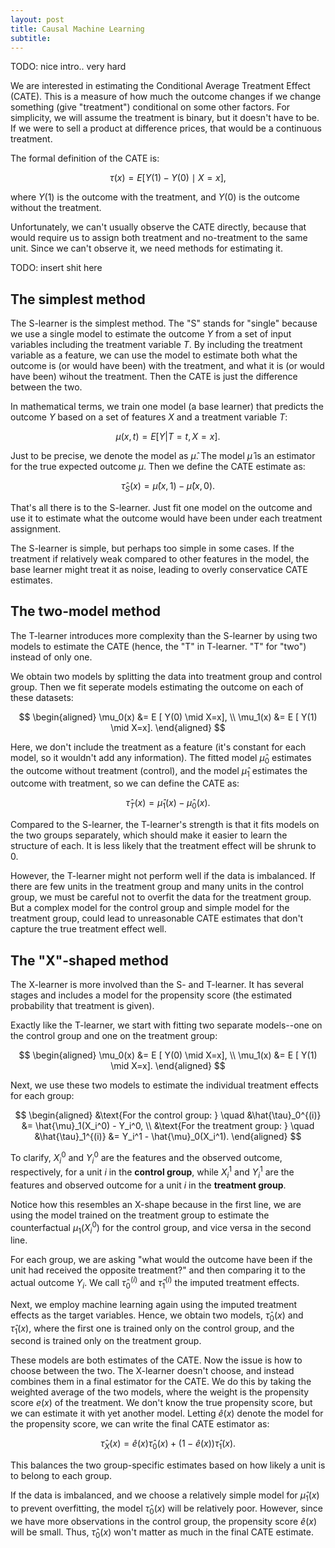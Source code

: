 ```yaml
---
layout: post
title: Causal Machine Learning
subtitle:
---
```


TODO: nice intro.. very hard

We are interested in estimating the Conditional Average Treatment Effect (CATE). This is a measure of how much the outcome changes if we change something (give "treatment") conditional on some other factors. For simplicity, we will assume the treatment is binary, but it doesn't have to be. If we were to sell a product at difference prices, that would be a continuous treatment. 

The formal definition of the CATE is:

$$
\tau(x) = E [ Y(1) - Y(0) \mid X = x],
$$

where $Y(1)$ is the outcome with the treatment, and $Y(0)$ is the outcome without the treatment.

Unfortunately, we can't usually observe the CATE directly, because that would require us to assign both treatment and no-treatment to the same unit. Since we can't observe it, we need methods for estimating it. 

TODO: insert shit here

## The simplest method
The S-learner is the simplest method. The "S" stands for "single" because we use a single model to estimate the outcome $Y$ from a set of input variables including the treatment variable $T$. By including the treatment variable as a feature, we can use the model to estimate both what the outcome is (or would have been) with the treatment, and what it is (or would have been) wihout the treatment. Then the CATE is just the difference between the two. 

In mathematical terms, we train one model (a base learner) that predicts the outcome $Y$ based on a set of features $X$ and a treatment variable $T$:

$$
\mu(x, t) = E [ Y | T=t, X=x ].
$$

Just to be precise, we denote the model as $\hat{\mu}$. The model $\hat{\mu}$ is an estimator for the true expected outcome $\mu$.
Then we define the CATE estimate as:

$$
\hat{\tau}_S(x) = \hat{\mu}(x, 1) - \hat{\mu}(x, 0).
$$

That's all there is to the S-learner. Just fit one model on the outcome and use it to estimate what the outcome would have been under each treatment assignment.

The S-learner is simple, but perhaps too simple in some cases. If the treatment if relatively weak compared to other features in the model, the base learner might treat it as noise, leading to overly conservatice CATE estimates.

## The two-model method
The T-learner introduces more complexity than the S-learner by using two models to estimate the CATE (hence, the "T" in T-learner. "T" for "two") instead of only one. 

We obtain two models by splitting the data into treatment group and control group. Then we fit seperate models estimating the outcome on each of these datasets:

$$
\begin{aligned}
\mu_0(x) &= E [ Y(0) \mid  X=x], \\
\mu_1(x) &= E [ Y(1) \mid X=x]. 
\end{aligned}
$$

Here, we don't include the treatment as a feature (it's constant for each model, so it wouldn't add any information). The fitted model $\hat{\mu}_0$ estimates the outcome without treatment (control), and the model $\hat{\mu}_1$ estimates the outcome with treatment, so we can define the CATE as:

$$
\hat{\tau}_T(x) = \hat{\mu}_1(x) - \hat{\mu}_0(x).
$$

Compared to the S-learner, the T-learner's strength is that it fits models on the two groups separately, which should make it easier to learn the structure of each. It is less likely that the treatment effect will be shrunk to 0.

However, the T-learner might not perform well if the data is imbalanced. If there are few units in the treatment group and many units in the control group, we must be careful not to overfit the data for the treatment group. But a complex model for the control group and simple model for the treatment group, could lead to unreasonable CATE estimates that don't capture the true treatment effect well. 

## The "X"-shaped method
The X-learner is more involved than the S- and T-learner. It has several stages and includes a model for the propensity score (the estimated probability that treatment is given). 

Exactly like the T-learner, we start with fitting two separate models--one on the control group and one on the treatment group:

$$
\begin{aligned}
\mu_0(x) &= E [ Y(0) \mid X=x], \\
\mu_1(x) &= E [ Y(1) \mid X=x]. 
\end{aligned}
$$

Next, we use these two models to estimate the individual treatment effects for each group:

$$
\begin{aligned}
&\text{For the control group: } \quad &\hat{\tau}_0^{(i)} &= \hat{\mu}_1(X_i^0) - Y_i^0, \\
&\text{For the treatment group: } \quad &\hat{\tau}_1^{(i)} &= Y_i^1 - \hat{\mu}_0(X_i^1).
\end{aligned}
$$

To clarify, $X_i^0$ and $Y_i^0$ are the features and the observed outcome, respectively, for a unit $i$ in the **control group**, while $X_i^1$ and $Y_i^1$ are the features and observed outcome for a unit $i$ in the **treatment group**. 

Notice how this resembles an X-shape because in the first line, we are using the model trained on the treatment group to estimate the counterfactual $\mu_1(X_i^0)$ for the control group, and vice versa in the second line.

For each group, we are asking "what would the outcome have been if the unit had received the opposite treatment?" and then comparing it to the actual outcome $Y_i$. We call $\hat{\tau}_0^{(i)}$ and $\hat{\tau}_1^{(i)}$ the imputed treatment effects. 

Next, we employ machine learning again using the imputed treatment effects as the target variables. Hence, we obtain two models, $\hat{\tau}_0(x)$ and $\hat{\tau}_1(x)$, where the first one is trained only on the control group, and the second is trained only on the treatment group. 

These models are both estimates of the CATE. Now the issue is how to choose between the two. The X-learner doesn't choose, and instead combines them in a final estimator for the CATE. We do this by taking the weighted average of the two models, where the weight is the propensity score $e(x)$ of the treatment. We don't know the true propensity score, but we can estimate it with yet another model. Letting $\hat{e}(x)$ denote the model for the propensity score, we can write the final CATE estimator as:

$$
\hat{\tau}_X(x) = \hat{e}(x)\hat{\tau}_0(x) + (1-\hat{e}(x))\hat{\tau}_1(x).
$$

This balances the two group-specific estimates based on how likely a unit is to belong to each group. 

If the data is imbalanced, and we choose a relatively simple model for $\hat{\mu}_1(x)$  to prevent overfitting, the model $\hat{\tau}_0(x)$ will be relatively poor. However, since we have more observations in the control group, the propensity score $\hat{e}(x)$ will be small. Thus, $\hat{\tau}_0(x)$ won't matter as much in the final CATE estimate.